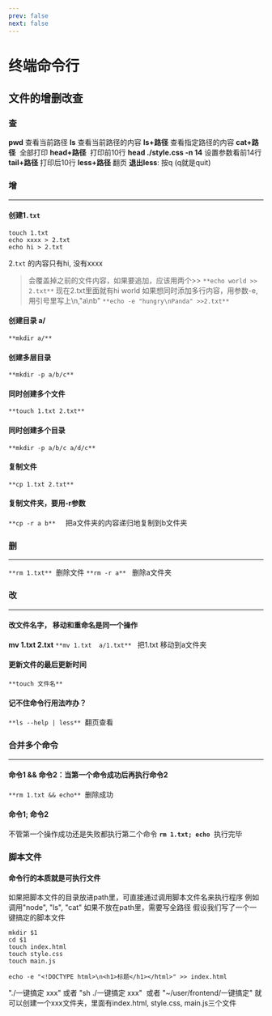 ```yaml
---
prev: false
next: false
---
```

# 终端命令行

## 文件的增删改查

### 查

**pwd** 查看当前路径
**ls** 查看当前路径的内容
**ls+路径** 查看指定路径的内容
**cat+路径**  全部打印
**head+路径**  打印前10行
**head ./style.css -n 14**     设置参数看前14行
**tail+路径** 打印后10行
**less+路径**   翻页
**退出less**: 按q (q就是quit)

### 增

---

#### 创建1`.txt`

```
touch 1.txt
echo xxxx > 2.txt
echo hi > 2.txt
```

2.`txt` 的内容只有hi, 没有xxxx
>会覆盖掉之前的文件内容，如果要追加，应该用两个>>
`**echo world >> 2.txt**`
现在2.txt里面就有hi world
如果想同时添加多行内容，用参数-e, 用引号里写上\n,"a\nb"
`**echo -e "hungry\nPanda" >>2.txt**`

#### 创建目录 a/

`**mkdir a/**`

#### 创建多层目录

`**mkdir -p a/b/c**`

#### 同时创建多个文件

`**touch 1.txt 2.txt**`

#### 同时创建多个目录

`**mkdir -p a/b/c a/d/c**`

#### 复制文件

`**cp 1.txt 2.txt**`

#### 复制文件夹，要用-r参数

`**cp -r a b**`     把a文件夹的内容递归地复制到b文件夹

### 删

---

`**rm 1.txt**`  删除文件
`**rm -r a**`   删除a文件夹

### 改

---

#### 改文件名字， 移动和重命名是同一个操作

**mv 1.txt 2.txt**
`**mv 1.txt  a/1.txt**`   把1.txt 移动到a文件夹

#### 更新文件的最后更新时间

`**touch 文件名**`

#### 记不住命令行用法咋办？

`**ls --help | less**`   翻页查看

### 合并多个命令

---

#### 命令1 && 命令2：当第一个命令成功后再执行命令2

`**rm 1.txt && echo**`  删除成功

#### 命令1; 命令2

不管第一个操作成功还是失败都执行第二个命令
**`rm 1.txt; echo`**  执行完毕

### 脚本文件

#### 命令行的本质就是可执行文件

如果把脚本文件的目录放进path里，可直接通过调用脚本文件名来执行程序
例如调用"node", "ls", "cat"
如果不放在path里，需要写全路径
假设我们写了一个一键搞定的脚本文件

```git
mkdir $1
cd $1
touch index.html
touch style.css
touch main.js

echo -e "<!DOCTYPE html>\n<h1>标题</h1></html>" >> index.html
```

"./一键搞定 xxx" 或者 "sh ./一键搞定 xxx"  或者 "~/user/frontend/一键搞定"
就可以创建一个xxx文件夹，里面有index.html, style.css, main.js三个文件
